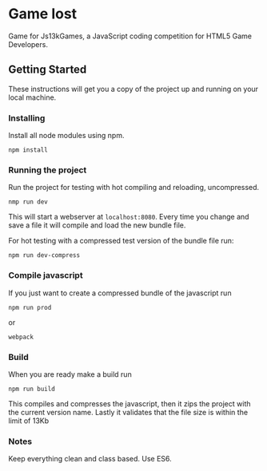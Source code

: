 # Game lost

Game for Js13kGames, a JavaScript coding competition for HTML5 Game Developers.

## Getting Started

These instructions will get you a copy of the project up and running on your local machine.

### Installing

Install all node modules using npm.

```
npm install
```

### Running the project

Run the project for testing with hot compiling and reloading, uncompressed.

```
nmp run dev
```

This will start a webserver at `localhost:8080`.
Every time you change and save a file it will compile and load the new bundle file.

For hot testing with a compressed test version of the bundle file run:

```
npm run dev-compress
```

### Compile javascript

If you just want to create a compressed bundle of the javascript run

```
npm run prod
```

or

```
webpack
```

### Build

When you are ready make a build run

```
npm run build
```

This compiles and compresses the javascript,
then it zips the project with the current version name.
Lastly it validates that the file size is within the limit of 13Kb

### Notes

Keep everything clean and class based.
Use ES6.

